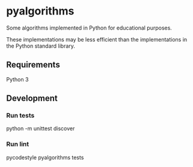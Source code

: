 # pyalgorithms
Some algorithms implemented in Python for educational purposes.

These implementations may be less efficient than the implementations in the Python standard library.

## Requirements

Python 3

## Development

### Run tests

python -m unittest discover

### Run lint

pycodestyle pyalgorithms tests